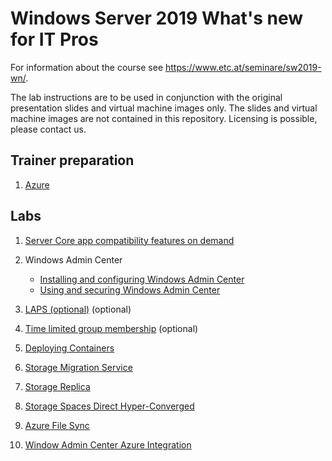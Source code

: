# Windows Server 2019 What's new for IT Pros

For information about the course see <https://www.etc.at/seminare/sw2019-wn/>.

The lab instructions are to be used in conjunction with the original presentation slides and virtual machine images only. The slides and virtual machine images are not contained in this repository. Licensing is possible, please contact us.

## Trainer preparation

1. [Azure](TrainerPreparation/Azure-trainer-preparation.md)

## Labs

1. [Server Core app compatibility features on demand](Labs/Server_Core_app_compatibility_features_on_demand.md)
1. Windows Admin Center

    * [Installing and configuring Windows Admin Center](Labs/Installing-and-configuring-Windows-Admin-Center.md)
    * [Using and securing Windows Admin Center](Labs/Using-and-securing-Windows-Admin-Center.md)

1. [LAPS (optional)](Labs/LAPS.md) (optional)
1. [Time limited group membership](Labs/Time-limited-group-membership.md) (optional)
1. [Deploying Containers](Labs/Deploying-Containers.md)
1. [Storage Migration Service](Labs/Storage-Migration-Service.md)
1. [Storage Replica](Labs/Storage-Replica.md)
1. [Storage Spaces Direct Hyper-Converged](Labs/Storage-Spaces-Direct-Hyper-Converged.md)
1. [Azure File Sync](Labs/Azure-File-Sync.md)
1. [Window Admin Center Azure Integration](Labs/WAC-Azure-Integration.md)
